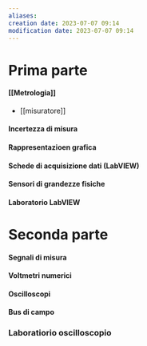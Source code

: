 ```yaml
---
aliases: 
creation date: 2023-07-07 09:14
modification date: 2023-07-07 09:14
---
```

# Prima parte
#### [[Metrologia]] 
- [[misuratore]]
#### Incertezza di misura
#### Rappresentazioen grafica
#### Schede di acquisizione dati (LabVIEW)
#### Sensori di grandezze fisiche
#### Laboratorio LabVIEW

# Seconda parte
#### Segnali di misura
#### Voltmetri numerici
#### Oscilloscopi
#### Bus di campo
### Laboratiorio oscilloscopio
